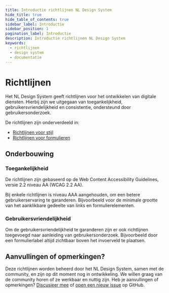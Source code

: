 ```yaml
---
title: Introductie richtlijnen NL Design System
hide_title: true
hide_table_of_contents: true
sidebar_label: Introductie
sidebar_position: 1
pagination_label: Introductie
description: Introductie richtlijnen NL Design System
keywords:
  - richtlijnen
  - design system
  - documentatie
---
```


<!-- @license CC0-1.0 -->

# Richtlijnen

Het NL Design System geeft richtlijnen voor het ontwikkelen van digitale diensten. Hierbij zijn we uitgegaan van toegankelijkheid, gebruikersvriendelijkheid en consistentie, ondersteund door gebruikersonderzoek.

De richtlijnen zijn onderverdeeld in:

- [Richtlijnen voor stijl](/richtlijnen/stijl/)
- [Richtlijnen voor formulieren](/richtlijnen/formulieren/)

## Onderbouwing

### Toegankelijkheid

De richtlijnen zijn gebaseerd op de Web Content Accessibility Guidelines, versie 2.2 niveau AA (WCAG 2.2 AA).

Bij enkele richtlijnen is niveau AAA aangehouden, om een betere gebruikerservaring te garanderen. Bijvoorbeeld voor de minimale grootte van het aanklikbare gedeelte van links en formulierelementen.

### Gebruikersvriendelijkheid

Om de gebruikersvriendelijkheid te garanderen zijn er ook richtlijnen toegevoegd naar aanleiding van gebruikersonderzoek. Bijvoorbeeld door een formulierlabel altijd zichtbaar boven het invoerveld te plaatsen.

## Aanvullingen of opmerkingen?

Deze richtlijnen worden beheerd door het NL Design System, samen met de community, en zijn op dit moment nog in ontwikkeling.
We willen graag van de community horen of ze werkbaar en nuttig zijn. Heb je aanvullingen of opmerkingen? [Discusieer mee](https://github.com/nl-design-system/documentatie/discussions/473) of [open een nieuw issue](https://github.com/nl-design-system/documentatie/issues) op GitHub.

